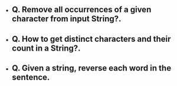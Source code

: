 - ## Q. Remove all occurrences of a given character from input String?.
- ## Q. How to get distinct characters and their count in a String?.
- ## Q. Given a string, reverse each word in the sentence.
